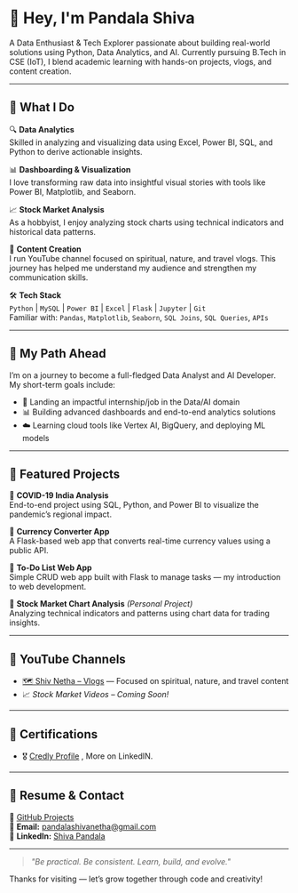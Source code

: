 # 👋 Hey, I'm Pandala Shiva

A Data Enthusiast & Tech Explorer passionate about building real-world solutions using Python, Data Analytics, and AI. Currently pursuing B.Tech in CSE (IoT), I blend academic learning with hands-on projects, vlogs, and content creation.

---

## 🌟 What I Do

🔍 **Data Analytics**  
Skilled in analyzing and visualizing data using Excel, Power BI, SQL, and Python to derive actionable insights.

📊 **Dashboarding & Visualization**  
I love transforming raw data into insightful visual stories with tools like Power BI, Matplotlib, and Seaborn.

📈 **Stock Market Analysis**  
As a hobbyist, I enjoy analyzing stock charts using technical indicators and historical data patterns.

🎥 **Content Creation**  
I run YouTube channel focused on spiritual, nature, and travel vlogs. This journey has helped me understand my audience and strengthen my communication skills.

🛠 **Tech Stack**  
`Python` | `MySQL` | `Power BI` | `Excel` | `Flask` | `Jupyter` | `Git`  
Familiar with: `Pandas`, `Matplotlib`, `Seaborn`, `SQL Joins`, `SQL Queries`, `APIs`

---

## 🚀 My Path Ahead

I’m on a journey to become a full-fledged Data Analyst and AI Developer.  
My short-term goals include:
- 💼 Landing an impactful internship/job in the Data/AI domain  
- 📊 Building advanced dashboards and end-to-end analytics solutions  
- ☁️ Learning cloud tools like Vertex AI, BigQuery, and deploying ML models

---

## 📂 Featured Projects

🔹 **COVID-19 India Analysis**  
End-to-end project using SQL, Python, and Power BI to visualize the pandemic’s regional impact.

🔹 **Currency Converter App**  
A Flask-based web app that converts real-time currency values using a public API.

🔹 **To-Do List Web App**  
Simple CRUD web app built with Flask to manage tasks — my introduction to web development.

🔹 **Stock Market Chart Analysis** *(Personal Project)*  
Analyzing technical indicators and patterns using chart data for trading insights.

---

## 🎥 YouTube Channels

- [🗺️ Shiv Netha – Vlogs](https://www.youtube.com/@ShivNetha/featured) — Focused on spiritual, nature, and travel content  
- 📈 *Stock Market Videos – Coming Soon!*

---

## 📜 Certifications

- 🎖️ [Credly Profile](https://www.credly.com/users/pandalashiva) , More on LinkedIN.

---

## 📄 Resume & Contact

🔗 [GitHub Projects](https://github.com/ShivaNetha1)  
📧 **Email:** pandalashivanetha@gmail.com  
💼 **LinkedIn:** [Shiva Pandala](https://www.linkedin.com/in/shiva-pandala-243914229/)

---

> _"Be practical. Be consistent. Learn, build, and evolve."_

Thanks for visiting — let’s grow together through code and creativity!
